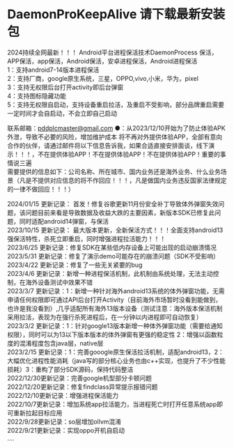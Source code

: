 # DaemonProKeepAlive   请下载最新安装包
2024持续全网最新！！！ Android平台进程保活技术DaemonProcess  保活，APP保活，app保活，Android保活，安卓进程保活，Android进程保活      
1：支持android7-14版本进程保活  
2：支持厂商，google原生系统，三星，OPPO,vivo,小米，华为，pixel  
3：支持无权限后台打开activity即后台弹窗  
4：支持图标隐藏功能  
5：支持无权限自启动，支持设备重启拉活，及重启不受影响，部分品牌重启需要一定时间才会自启动，不会立即自己启动  


联系邮箱：pddplcmaster@gmail.com
●：从2023/12/10开始为了防止体验APK外泄，导致不必要的风险，增加维护成本 将不再对外提供体验APP，全部有意向合作的伙伴，请通过邮件将以下信息告诉我，如果合适直接安排面谈，线下演示！！！，不在提供体验APP！不在提供体验APP！不在提供体验APP！重要的事情说三遍  
需要提供的信息如下：公司名称、所在城市、国内业务还是海外业务、什么业务场景（凡是不提供对应信息的将不作回应！！！，凡是做国内业务违反国家法律规定的一律不做回应！！！）  



 2024/01/15 更新记录： 首发！修复谷歌更新11月份安全补丁导致体外弹窗失效问题，该问题目前来看是导致数据及收益大跌的主要因素，新版本SDK已修复此问题，同时适配android14弹窗，与保活   
 2023/10/15 更新记录： 最大版本更新，全新保活方式！！！全面支持android13强保活特性，杀死立即重启，同时增强进程拉活能力！！！   
 2023/6/25 更新记录：修复SDK在某些低内存设备上可能出现的启动崩溃情况         
 2023/5/31 更新记录：修复了演示demo可能存在的崩溃问题（SDK不受影响）   
 2023/4/22 更新记录：修复了一些无关紧要的bug         
 2023/4/6 更新记录：新增一种进程保活机制，此机制由系统处理，无法主动控制，在海外设备测试中效果不错   
 2023/3/7 更新记录：1：新增一种针对海外android13系统的体外弹窗功能，无需申请任何权限即可通过API后台打开Activity（目前海外市场暂时没看到能做到，也许是我没看到）,几乎适配所有海外13版本设备（测试注意：海外版本保活机制采用拉活，表现为在强行杀死进程后，在一分钟以内进程即可自动恢复）   
 2023/3/2 更新记录：1：针对google13版本新增一种体外弹窗功能（需要给通知权限），同时可以为13以下版本版本的体外弹窗有更强的稳定性 2：增强以函数粒度的混淆程度包含java层，native层   
 2023/2/15 更新记录：1：完善gooogle原生保活拉活机制，适配android13，2：大幅优化进程性能消耗（java写的部分核心业务也由c++实现，也提升了不少性能损耗）3：重构了部分SDK源码，保持代码整洁    
 2022/12/30更新记录：完善google机型部分卡顿问题  
 2022/12/20更新记录：修复findclass异常提示报错问题  
 2022/12/10更新记录：增强进程保活能力  
 2022/10/7更新记录：增加系统app拉活能力，当进程死亡时打开任意系统app即可重新拉起目标应用    
 2022/9/28更新记录：so层增加ollvm混淆   
 2022/9/21更新记录：实现oppo开机自启动   
 ....
